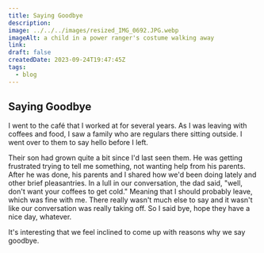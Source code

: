```yaml
---
title: Saying Goodbye
description: 
image: ../../../images/resized_IMG_0692.JPG.webp
imageAlt: a child in a power ranger's costume walking away
link: 
draft: false
createdDate: 2023-09-24T19:47:45Z
tags:
  - blog
---
```

## Saying Goodbye

I went to the café that I worked at for several years. As I was leaving with coffees and food, I saw a family who are regulars there sitting outside. I went over to them to say hello before I left.

Their son had grown quite a bit since I'd last seen them. He was getting frustrated trying to tell me something, not wanting help from his parents. After he was done, his parents and I shared how we'd been doing lately and other brief pleasantries. In a lull in our conversation, the dad said, "well, don't want your coffees to get cold." Meaning that I should probably leave, which was fine with me. There really wasn't much else to say and it wasn't like our conversation was really taking off. So I said bye, hope they have a nice day, whatever.

It's interesting that we feel inclined to come up with reasons why we say goodbye.
